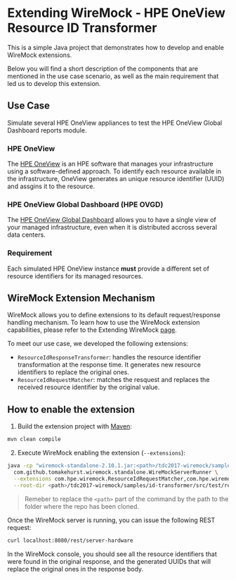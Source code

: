 # Extending WireMock - HPE OneView Resource ID Transformer

This is a simple Java project that demonstrates how to develop and enable WireMock extensions.

Below you will find a short description of the components that are mentioned in the use case scenario, as well as the main requirement that led us to develop this extension.

## Use Case
Simulate several HPE OneView appliances to test the HPE OneView Global Dashboard reports module.

### HPE OneView
The [HPE OneView](https://www.hpe.com/us/en/integrated-systems/software.html) is an HPE software that manages your infrastructure using a software-defined approach. To identify each resource available in the infrastructure, OneView generates an unique resource identifier (UUID) and assgins it to the resource.

### HPE OneView Global Dashboard (HPE OVGD)
The [HPE OneView Global Dashboard](https://www.hpe.com/us/en/product-catalog/detail/pip.1009187269.html) allows you to have a single view of your managed infrastructure, even when it is distributed accross several data centers.

### Requirement
Each simulated HPE OneView instance **must** provide a different set of resource identifiers for its managed resources.

## WireMock Extension Mechanism
WireMock allows you to define extensions to its default request/response handling mechanism. To learn how to use the WireMock extension capabilities, please refer to the Extending WireMock [page](http://wiremock.org/docs/extending-wiremock/).

To meet our use case, we developed the following extensions:
* `ResourceIdResponseTransformer`: handles the resource identifier transformation at the response time. It generates new resource identifiers to replace the original ones.
* `ResourceIdRequestMatcher`: matches the resquest and replaces the received resource identifier by the original value.

## How to enable the extension

1. Build the extension project with [Maven](https://maven.apache.org/):
```bash
mvn clean compile
```

2. Execute WireMock enabling the extension (`--extensions`):
```bash
java -cp "wiremock-standalone-2.10.1.jar:<path>/tdc2017-wiremock/samples/id-transformer/target/classes" \
  com.github.tomakehurst.wiremock.standalone.WireMockServerRunner \
  --extensions com.hpe.wiremock.ResourceIdRequestMatcher,com.hpe.wiremock.ResourceIdResponseTransformer \
  --root-dir <path>/tdc2017-wiremock/samples/id-transformer/src/test/resources/oneview
```
> Remeber to replace the `<path>` part of the command by the path to the folder where the repo has been cloned.

Once the WireMock server is running, you can issue the following REST request:
```bash
curl localhost:8080/rest/server-hardware
```
In the WireMock console, you should see all the resource identifiers that were found in the original response, and the generated UUIDs that will replace the original ones in the response body.